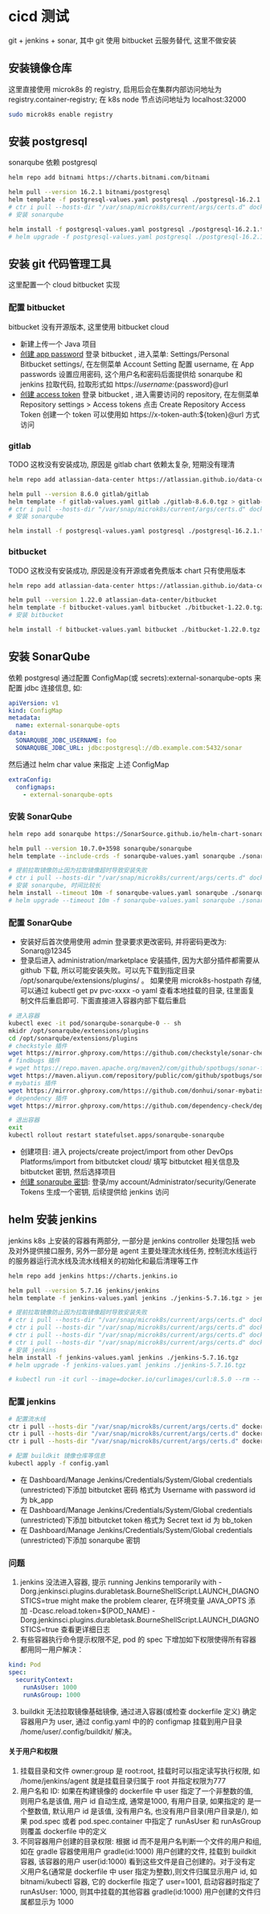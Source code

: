 # cicd 测试
git + jenkins + sonar,
其中 git 使用 bitbucket 云服务替代, 这里不做安装

## 安装镜像仓库
这里直接使用 microk8s 的 registry, 启用后会在集群内部访问地址为 registry.container-registry; 在 k8s node 节点访问地址为 localhost:32000
```bash
sudo microk8s enable registry
```

## 安装 postgresql
sonarqube 依赖 postgresql
```bash
helm repo add bitnami https://charts.bitnami.com/bitnami

helm pull --version 16.2.1 bitnami/postgresql
helm template -f postgresql-values.yaml postgresql ./postgresql-16.2.1.tgz > postgresql-template.yaml
# ctr i pull --hosts-dir "/var/snap/microk8s/current/args/certs.d" docker.io/bitnami/postgresql:17.1.0-debian-12-r0
# 安装 sonarqube

helm install -f postgresql-values.yaml postgresql ./postgresql-16.2.1.tgz
# helm upgrade -f postgresql-values.yaml postgresql ./postgresql-16.2.1.tgz
```
## 安装 git 代码管理工具
这里配置一个 cloud bitbucket 实现
### 配置 bitbucket
bitbucket 没有开源版本, 这里使用 bitbucket cloud
+ 新建上传一个 Java 项目
+ [创建 app password](#bitbucket_secret) 登录 bitbucket , 进入菜单: Settings/Personal Bitbucket settings/, 在左侧菜单 Account Setting 配置 username, 在 App passwords 设置应用密码, 这个用户名和密码后面提供给 sonarqube 和 jenkins 拉取代码, 拉取形式如 https://${username}:${password}@url
+ [创建 access token](#bitbucket_token) 登录 bitbucket , 进入需要访问的 repository, 在左侧菜单 Repository settings > Access tokens 点击 Create Repository Access Token 创建一个 token 可以使用如 https://x-token-auth:${token}@url 方式访问

### gitlab
TODO 这枚没有安装成功, 原因是 gitlab chart 依赖太复杂, 短期没有理清
```bash
helm repo add atlassian-data-center https://atlassian.github.io/data-center-helm-charts

helm pull --version 8.6.0 gitlab/gitlab
helm template -f gitlab-values.yaml gitlab ./gitlab-8.6.0.tgz > gitlab-template.yaml
# ctr i pull --hosts-dir "/var/snap/microk8s/current/args/certs.d" docker.io/bitnami/postgresql:17.1.0-debian-12-r0
# 安装 sonarqube

helm install -f postgresql-values.yaml postgresql ./postgresql-16.2.1.tgz

```
### bitbucket
TODO 这枚没有安装成功, 原因是没有开源或者免费版本 chart 只有使用版本
```bash
helm repo add atlassian-data-center https://atlassian.github.io/data-center-helm-charts

helm pull --version 1.22.0 atlassian-data-center/bitbucket
helm template -f bitbucket-values.yaml bitbucket ./bitbucket-1.22.0.tgz > bitbucket-template.yaml
# 安装 bitbucket

helm install -f bitbucket-values.yaml bitbucket ./bitbucket-1.22.0.tgz

```

## 安装 SonarQube
依赖 postgresql 通过配置 ConfigMap(或 secrets):external-sonarqube-opts 来配置 jdbc 连接信息, 如:
```yaml
apiVersion: v1
kind: ConfigMap
metadata:
  name: external-sonarqube-opts
data:
  SONARQUBE_JDBC_USERNAME: foo
  SONARQUBE_JDBC_URL: jdbc:postgresql://db.example.com:5432/sonar
```
然后通过 helm char value 来指定 上述 ConfigMap
```yaml
extraConfig:
  configmaps:
    - external-sonarqube-opts
```
### 安装 SonarQube

```bash
helm repo add sonarqube https://SonarSource.github.io/helm-chart-sonarqube

helm pull --version 10.7.0+3598 sonarqube/sonarqube
helm template --include-crds -f sonarqube-values.yaml sonarqube ./sonarqube-10.7.0+3598.tgz > sonarqube-template.yaml

# 提前拉取镜像防止因为拉取镜像超时导致安装失败 
# ctr i pull --hosts-dir "/var/snap/microk8s/current/args/certs.d" docker.io/library/sonarqube:10.7.0-community
# 安装 sonarqube, 时间比较长
helm install --timeout 10m -f sonarqube-values.yaml sonarqube ./sonarqube-10.7.0+3598.tgz
# helm upgrade --timeout 10m -f sonarqube-values.yaml sonarqube ./sonarqube-10.7.0+3598.tgz
```
### 配置 SonarQube
+ 安装好后首次使用使用 admin 登录要求更改密码, 并将密码更改为: Sonarq@12345
+ 登录后进入 administration/marketplace 安装插件, 因为大部分插件都需要从 github 下载, 所以可能安装失败。可以先下载到指定目录 /opt/sonarqube/extensions/plugins/ 。 如果使用 microk8s-hostpath 存储, 可以通过 kubectl get pv pvc-xxxx -o yaml 查看本地挂载的目录, 往里面复制文件后重启即可. 下面直接进入容器内部下载后重启
```sh
# 进入容器
kubectl exec -it pod/sonarqube-sonarqube-0 -- sh
mkidr /opt/sonarqube/extensions/plugins
cd /opt/sonarqube/extensions/plugins
# checkstyle 插件
wget https://mirror.ghproxy.com/https://github.com/checkstyle/sonar-checkstyle/releases/download/10.20.1/checkstyle-sonar-plugin-10.20.1.jar
# findbugs 插件
# wget https://repo.maven.apache.org/maven2/com/github/spotbugs/sonar-findbugs-plugin/4.3.0/sonar-findbugs-plugin-4.3.0.jar
wget https://maven.aliyun.com/repository/public/com/github/spotbugs/sonar-findbugs-plugin/4.3.0/sonar-findbugs-plugin-4.3.0.jar
# mybatis 插件
wget https://mirror.ghproxy.com/https://github.com/donhui/sonar-mybatis/releases/download/1.0.8/sonar-mybatis-plugin-1.0.8.jar
# dependency 插件
wget https://mirror.ghproxy.com/https://github.com/dependency-check/dependency-check-sonar-plugin/releases/download/5.0.0/sonar-dependency-check-plugin-5.0.0.jar

# 退出容器
exit
kubectl rollout restart statefulset.apps/sonarqube-sonarqube
```
+ 创建项目: 进入 projects/create project/import from other DevOps Platforms/import from bitbutcket cloud/ 填写 bitbutcket 相关信息及<a id="bitbucket_secret">bitbutcket 密钥</a>, 然后选择项目
+ [创建 sonarqube 密钥](#sonar_secret): 登录/my account/Administrator/security/Generate Tokens 生成一个密钥, 后续提供给 jenkins 访问

## helm 安装 jenkins
jenkins k8s 上安装的容器有两部分, 一部分是 jenkins controller 处理包括 web 及对外提供接口服务, 另外一部分是 agent 主要处理流水线任务, 控制流水线运行的服务器运行流水线及流水线相关的初始化和最后清理等工作
```bash
helm repo add jenkins https://charts.jenkins.io

helm pull --version 5.7.16 jenkins/jenkins
helm template -f jenkins-values.yaml jenkins ./jenkins-5.7.16.tgz > jenkins-template.yaml

# 提前拉取镜像防止因为拉取镜像超时导致安装失败 
# ctr i pull --hosts-dir "/var/snap/microk8s/current/args/certs.d" docker.io/kiwigrid/k8s-sidecar:1.28.0
# ctr i pull --hosts-dir "/var/snap/microk8s/current/args/certs.d" docker.io/jenkins/inbound-agent:3273.v4cfe589b_fd83-1
# ctr i pull --hosts-dir "/var/snap/microk8s/current/args/certs.d" docker.io/jenkins/jenkins:2.479.2-jdk17
# ctr i pull --hosts-dir "/var/snap/microk8s/current/args/certs.d" docker.io/bats/bats:1.11.0
# 安装 jenkins
helm install -f jenkins-values.yaml jenkins ./jenkins-5.7.16.tgz
# helm upgrade -f jenkins-values.yaml jenkins ./jenkins-5.7.16.tgz

# kubectl run -it curl --image=docker.io/curlimages/curl:8.5.0 --rm -- sh
```
### 配置 jenkins 
```bash
# 配置流水线
ctr i pull --hosts-dir "/var/snap/microk8s/current/args/certs.d" docker.io/library/gradle:8.11.1-jdk17
ctr i pull --hosts-dir "/var/snap/microk8s/current/args/certs.d" docker.io/moby/buildkit:master-rootless
ctr i pull --hosts-dir "/var/snap/microk8s/current/args/certs.d" docker.io/bitnami/kubectl:latest

# 配置 buildkit 镜像仓库等信息
kubectl apply -f config.yaml
```

+ 在 Dashboard/Manage Jenkins/Credentials/System/Global credentials (unrestricted)下添加 <a id="bitbucket_secret">bitbutcket 密码</a> 格式为 Username with password id 为 bk_app
+ 在 Dashboard/Manage Jenkins/Credentials/System/Global credentials (unrestricted)下添加 <a id="bitbucket_token">bitbutcket token</a> 格式为 Secret text id 为 bb_token 
+ 在 Dashboard/Manage Jenkins/Credentials/System/Global credentials (unrestricted)下添加 <a id="sonar_secret">sonarqube 密钥</a> 

### 问题
1. jenkins 没法进入容器, 提示 running Jenkins temporarily with -Dorg.jenkinsci.plugins.durabletask.BourneShellScript.LAUNCH_DIAGNOSTICS=true might make the problem clearer, 在环境变量 JAVA_OPTS 添加 -Dcasc.reload.token=$(POD_NAME) -Dorg.jenkinsci.plugins.durabletask.BourneShellScript.LAUNCH_DIAGNOSTICS=true 查看更详细日志
2. 有些容器执行命令提示权限不足, pod 的 spec 下增加如下权限使得所有容器都用同一用户解决：
```yaml
kind: Pod
spec:
  securityContext:
    runAsUser: 1000
    runAsGroup: 1000
```
3. buildkit 无法拉取镜像基础镜像, 通过进入容器(或检查 dockerfile 定义) 确定容器用户为 user, 通过 config.yaml 中的的 configmap 挂载到用户目录 /home/user/.config/buildkit/ 解决。 

#### 关于用户和权限
1. 挂载目录和文件 owner:group 是 root:root, 挂载时可以指定读写执行权限, 如 /home/jenkins/agent 就是挂载目录归属于 root 并指定权限为777
2. 用户名和 ID: 如果在构建镜像的 dockerfile 中 user 指定了一个非整数的值, 则用户名是该值, 用户 id 自动生成, 通常是1000, 有用户目录, 如果指定的 是一个整数值, 默认用户 id 是该值, 没有用户名, 也没有用户目录(用户目录是/), 如果 pod.spec 或者 pod.spec.container 中指定了 runAsUser 和 runAsGroup 则覆盖 dockerfile 中的定义
3. 不同容器用户创建的目录权限: 根据 id 而不是用户名判断一个文件的用户和组, 如在 gradle 容器使用用户 gradle(id:1000) 用户创建的文件, 挂载到 buildkit 容器, 该容器的用户 user(id:1000) 看到这些文件是自己创建的。对于没有定义用户名(通常是 dockerfile 中 user 指定为整数),则文件归属显示用户 id, 如 bitnami/kubectl 容器, 它的 dockerfile 指定了 user=1001, 启动容器时指定了 runAsUser: 1000, 则其中挂载的其他容器 gradle(id:1000) 用户创建的文件归属都显示为 1000
